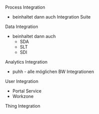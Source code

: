 
Process Integration
- beinhaltet dann auch Integration Suite

Data Integration
- beinhaltet dann auch
	- SDA
	- SLT
	- SDI 

Analytics Integration
- puhh - alle möglichen BW Integrationen

User Integration
- Portal Service
- Workzone

Thing Integration